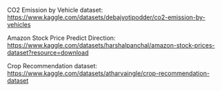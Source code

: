 CO2 Emission by Vehicle dataset: https://www.kaggle.com/datasets/debajyotipodder/co2-emission-by-vehicles

Amazon Stock Price Predict Direction: https://www.kaggle.com/datasets/harshalpanchal/amazon-stock-prices-dataset?resource=download

Crop Recommendation dataset: https://www.kaggle.com/datasets/atharvaingle/crop-recommendation-dataset
